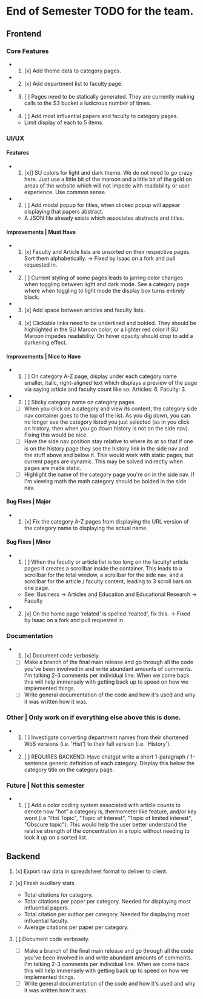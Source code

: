 # End of Semester TODO for the team.

## Frontend

### Core Features
- 1. [x] Add theme data to category pages.
- 2. [x] Add department list to faculty page.
- 3. [ ] Pages need to be statically generated. They are currently making calls to the S3 bucket a ludicrous number of times.
- 4. [ ] Add most influential papers and faculty to category pages.
  - Limit display of each to 5 items.

### UI/UX

#### Features
- 1. [x]] SU colors for light and dark theme. We do not need to go crazy here. Just use a little bit of the maroon and a little bit of the gold on areas of the website which will not impede with readability or user experience. Use common sense.
- 2. [ ] Add modal popup for titles, when clicked popup will appear displaying that papers abstract.
  - A JSON file already exists which associates abstracts and titles.

#### Improvements | Must Have
- 1. [x] Faculty and Article lists are unsorted on their respective pages. Sort them alphabetically. -> Fixed by Isaac on a fork and pull requested in. 
- 2. [ ] Current styling of some pages leads to jarring color changes when toggling between light and dark mode. See a category page where when toggling to light mode the display box turns entirely black.
- 3. [x] Add space between articles and faculty lists.
- 4. [x] Clickable links need to be underlined and bolded. They should be highlighted in the SU Maroon color, or a lighter red color if SU Maroon impedes readability. On hover opacity should drop to add a darkening effect.

#### Improvements | Nice to Have
- 1. [ ] On category A-Z page, display under each category name smaller, italic, right-aligned text which displays a preview of the page via saying article and faculty count like so: Articles: 6, Faculty: 3.
- 2. [ ] Sticky category name on category pages.
  - [ ] When you click on a category and view its content, the category side nav container goes to the top of the list. As you dig down, you can no longer see the category listed you just selected (as in you click on history, then when you go down history is not on the side nav). Fixing this would be nice.
  - [ ] Have the side nav position stay relative to where its at so that if one is on the history page they see the history link in the side nav and the stuff above and below it. This would work with static pages, but current pages are dynamic. This may be solved indirectly when pages are made static.
  - [ ] Highlight the name of the category page you're on in the side nav. If I'm viewing math the math category should be bolded in the side nav.

#### Bug Fixes | Major
- 1. [x] Fix the category A-Z pages from displaying the URL version of the category name to displaying the actual name.

#### Bug Fixes | Minor
- 1. [ ] When the faculty or article list is too long on the faculty/ article pages it creates a scrollbar inside the container. This leads to a scrollbar for the total window, a scrollbar for the side nav, and a scrollbar for the article / faculty content, leading to 3 scroll bars on one page.
    - See: Business -> Articles and Education and Educational Research -> Faculty
- 2. [x] On the home page 'related' is spelled 'realted', fix this. -> Fixed by Isaac on a fork and pull requested in

### Documentation
- 1. [x] Document code verbosely. 
   - [ ] Make a branch of the final main release and go through all the code you've been involved in and write abundant amounts of comments. I'm talking 2-3 comments per individual line. When we come back this will help immensely with getting back up to speed on how we implemented things.
   - [ ] Write general documentation of the code and how it's used and why it was written how it was.

### Other | Only work on if everything else above this is done.
- 1. [ ] Investigate converting department names from their shortened WoS versions (i.e. 'Hist') to their full version (i.e. 'History').
- 2. [ ] REQUIRES BACKEND: Have chatgpt write a short 1-paragraph / 1-sentence generic definition of each category. Display this below the category title on the category page.

### Future | Not this semester
- 1. [ ] Add a color coding system associated with article counts to denote how "hot" a category is, thermometer like feature, and/or key word (i.e "Hot Topic", "Topic of Interest", "Topic of limited interest", "Obscure topic"). This would help the user better understand the relative strength of the concentration in a topic without needing to look it up on a sorted list.

## Backend
1. [x] Export raw data in spreadsheet format to deliver to client.  
2. [x] Finish auxillary stats
   - Total citations for category.
   - Total citations per paper per category. Needed for displaying most influential papers.
   - Total citation per author per category. Needed for displaying most influential faculty.
   - Average citations per paper per category.

3. [ ] Document code verbosely. 
   - [ ] Make a branch of the final main release and go through all the code you've been involved in and write abundant amounts of comments. I'm talking 2-3 comments per individual line. When we come back this will help immensely with getting back up to speed on how we implemented things.
   - [ ] Write general documentation of the code and how it's used and why it was written how it was.